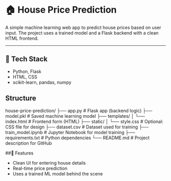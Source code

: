 # 🏠 House Price Prediction

A simple machine learning web app to predict house prices based on user input. The project uses a trained model and a Flask backend with a clean HTML frontend.

---

## 🔧 Tech Stack
- Python, Flask
- HTML, CSS
- scikit-learn, pandas, numpy
  
## Structure

house-price-prediction/
├── app.py                  # Flask app (backend logic)
├── model.pkl               # Saved machine learning model
├── templates/
│   └── index.html          # Frontend form (HTML)
├── static/
│   └── style.css           # Optional: CSS file for design
├── dataset.csv             # Dataset used for training
├── train_model.ipynb       # Jupyter Notebook for model training
├── requirements.txt        # Python dependencies
└── README.md               # Project description for GitHub




##📌 Features

- Clean UI for entering house details
- Real-time price prediction
- Uses a trained ML model behind the scene
